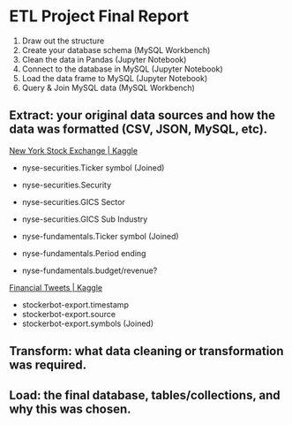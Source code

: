 # ETL Project Final Report

1. Draw out the structure
2. Create your database schema (MySQL Workbench)
3. Clean the data in Pandas (Jupyter Notebook)
4. Connect to the database in MySQL (Jupyter Notebook)
5. Load the data frame to MySQL (Jupyter Notebook)
6. Query & Join MySQL data (MySQL Workbench)

## Extract: your original data sources and how the data was formatted (CSV, JSON, MySQL, etc).
[New York Stock Exchange | Kaggle](https://www.kaggle.com/dgawlik/nyse)
- nyse-securities.Ticker symbol (Joined)
- nyse-securities.Security
- nyse-securities.GICS Sector
- nyse-securities.GICS Sub Industry

- nyse-fundamentals.Ticker symbol (Joined)
- nyse-fundamentals.Period ending
- nyse-fundamentals.budget/revenue?

[Financial Tweets | Kaggle](https://www.kaggle.com/davidwallach/financial-tweets)
- stockerbot-export.timestamp
- stockerbot-export.source
- stockerbot-export.symbols (Joined)

## Transform: what data cleaning or transformation was required.

## Load: the final database, tables/collections, and why this was chosen.
